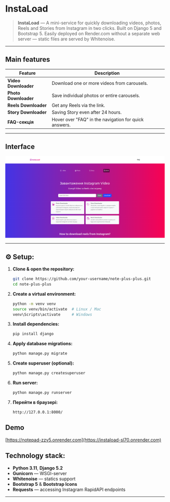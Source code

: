 # InstaLoad

> **InstaLoad** — A mini-service for quickly downloading videos, photos, Reels and Stories from Instagram in two clicks. Built on Django 5 and Bootstrap 5. Easily deployed on Render.com without a separate web server — static files are served by Whitenoise.

---

## Main features

| Feature | Description |
|---------|-------|
| **Video Downloader** | Download one or more videos from carousels. |
| **Photo Downloader** | Save individual photos or entire carousels. |
| **Reels Downloader** | Get any Reels via the link. |
| **Story Downloader** | Saving Story even after 24 hours. |
| **FAQ-секція**       | Hover over "FAQ" in the navigation for quick answers.|

---

## Interface

![img.png](img.png)

---

## ⚙️ Setup:

1. **Clone & open the repository:**
   ```bash
   git clone https://github.com/your-username/note-plus-plus.git
   cd note-plus-plus
   ```

2. **Create a virtual environment:**
   ```bash
   python -m venv venv
   source venv/bin/activate  # Linux / Mac
   venv\Scripts\activate     # Windows
   ```

3. **Install dependencies:**
   ```bash
   pip install django
   ```

4. **Apply database migrations:**
   ```bash
   python manage.py migrate
   ```

5. **Create superuser (optional):**
   ```bash
   python manage.py createsuperuser
   ```

6. **Run server:**
   ```bash
   python manage.py runserver
   ```

7. **Перейти в браузері:**
   ```
   http://127.0.0.1:8000/
   ```
##  Demo

[https://notepad-zzv5.onrender.com](https://instaload-sl70.onrender.com)


##  Technology stack:
- **Python 3.11**, **Django 5.2**
- **Gunicorn** — WSGI-server
- **Whitenoise** — statics support
- **Bootstrap 5** & **Bootstrap Icons**
- **Requests** — accessing Instagram RapidAPI endpoints
---

